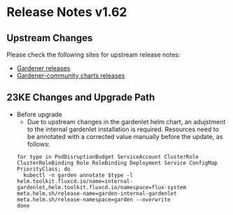 # Release Notes v1.62

## Upstream Changes

Please check the following sites for upstream release notes:

- [Gardener releases](https://github.com/gardener/gardener/releases)
- [Gardener-community charts releases](https://github.com/gardener-community/gardener-charts/releases)


## 23KE Changes and Upgrade Path
- Before upgrade
	- Due to upstream changes in the gardenlet helm chart, an adujstment to the internal gardenlet installation is required. Resources need to be annotated with a corrected value manually before the update, as follows:
   ```shell
   for type in PodDisruptionBudget ServiceAccount ClusterRole ClusterRoleBinding Role RoleBinding Deployment Service ConfigMap PriorityClass; do
     kubectl -n garden annotate $type -l helm.toolkit.fluxcd.io/name=internal-gardenlet,helm.toolkit.fluxcd.io/namespace=flux-system meta.helm.sh/release-name=garden-internal-gardenlet meta.helm.sh/release-namespace=garden --overwrite
   done
   ```
